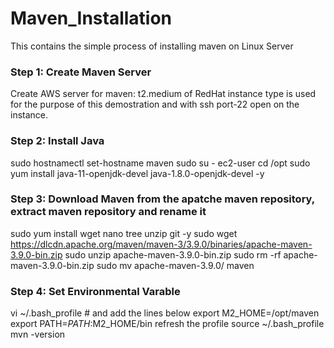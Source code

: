 # Maven_Installation
This contains the simple process of installing maven on Linux Server
### Step 1: Create Maven Server
Create AWS server for maven: t2.medium of RedHat instance type is used for the purpose of this demostration and with ssh port-22 open on the instance.
### Step 2: Install Java
sudo hostnamectl set-hostname maven
sudo su - ec2-user
cd /opt
sudo yum install java-11-openjdk-devel java-1.8.0-openjdk-devel -y
### Step 3: Download Maven from the apatche maven repository, extract maven repository and rename it
sudo yum install wget nano tree unzip git -y
sudo wget https://dlcdn.apache.org/maven/maven-3/3.9.0/binaries/apache-maven-3.9.0-bin.zip
sudo unzip apache-maven-3.9.0-bin.zip
sudo rm -rf apache-maven-3.9.0-bin.zip
sudo mv apache-maven-3.9.0/ maven
### Step 4: Set Environmental Varable
vi ~/.bash_profile  # and add the lines below
export M2_HOME=/opt/maven
export PATH=$PATH:$M2_HOME/bin
refresh the profile
source ~/.bash_profile
mvn -version
